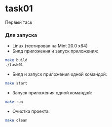 # task01
Первый таск

### Для запуска
- Linux (тестировал на Mint 20.0 x64)
- Билд приложения и запуск приложения:
```sh
make build
./task01
```
- Билд и запуск приложения одной командой:
```sh
make start
```
- Запуск приложения одной командой:
```sh
make run
```
- Очистка проекта:
```sh
make clean
```